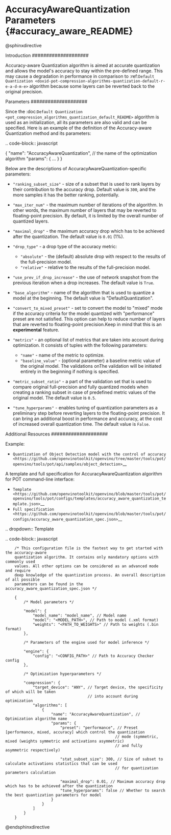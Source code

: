 # AccuracyAwareQuantization Parameters {#accuracy_aware_README}

@sphinxdirective

Introduction
####################

Accuracy-aware Quantization algorithm is aimed at accurate quantization and allows the model's 
accuracy to stay within the pre-defined range. This may cause a degradation in performance 
in comparison to :ref:`Default Quantization <doxid-pot-compression-algorithms-quantization-default-r-e-a-d-m-e>` 
algorithm because some layers can be reverted back to the original precision.

Parameters
####################

Since the :doc:`Default Quantization <pot_compression_algorithms_quantization_default_README>` 
algorithm is used as an initialization, all its parameters are also valid and can be specified. 
Here is an example of the definition of the Accuracy-aware Quantization method and its parameters:

.. code-block:: javascript

   {
       "name": "AccuracyAwareQuantization", // the name of the optimization algorithm 
       "params": {
           ...
       }
   }


Below are the descriptions of AccuracyAwareQuantization-specific parameters:

- ``"ranking_subset_size"`` - size of a subset that is used to rank layers by their 
  contribution to the accuracy drop. Default value is ``300``, and the more samples it 
  has the better ranking, potentially.
- ``"max_iter_num"`` - the maximum number of iterations of the algorithm. In other 
  words, the maximum number of layers that may be reverted to floating-point 
  precision. By default, it is limited by the overall number of quantized layers.
- ``"maximal_drop"`` - the maximum accuracy drop which has to be achieved after the 
  quantization. The default value is ``0.01`` (1%).
- ``"drop_type"`` - a drop type of the accuracy metric:

  - ``"absolute"`` - the (default) absolute drop with respect to the results of the full-precision model.
  - ``"relative"`` - relative to the results of the full-precision model.

- ``"use_prev_if_drop_increase"`` - the use of network snapshot from the previous iteration when a drop 
  increases. The default value is ``True``.
- ``"base_algorithm"`` - name of the algorithm that is used to quantize a model at the 
  beginning. The default value is "DefaultQuantization".
- ``"convert_to_mixed_preset"`` - set to convert the model to "mixed" mode if the accuracy 
  criteria for the model quantized with "performance" preset are not satisfied. 
  This option can help to reduce number of layers that are reverted to floating-point 
  precision.Keep in mind that this is an **experimental** feature.
- ``"metrics"`` - an optional list of metrics that are taken into account during optimization. 
  It consists of tuples with the following parameters:

  - ``"name"`` - name of the metric to optimize.
  - ``"baseline_value"`` - (optional parameter) a baseline metric value of the original 
    model. The validations onThe validation will be initiated entirely in the beginning if nothing is specified.

- ``"metric_subset_ratio"`` - a part of the validation set that is used to compare 
  original full-precision and fully quantized models when creating a ranking subset 
  in case of predefined metric values of the original model. The default value is ``0.5``.
- ``"tune_hyperparams"`` - enables tuning of quantization parameters as a preliminary 
  step before reverting layers to the floating-point precision. It can bring 
  an additional boost in performance and accuracy, at the cost of increased overall 
  quantization time. The default value is ``False``.

Additional Resources
####################

Example:

* `Quantization of Object Detection model with the control of accuracy <https://github.com/openvinotoolkit/openvino/tree/master/tools/pot/openvino/tools/pot/api/samples/object_detection>`__

A template and full specification for AccuracyAwareQuantization algorithm for POT command-line interface:

* `Template <https://github.com/openvinotoolkit/openvino/blob/master/tools/pot/openvino/tools/pot/configs/templates/accuracy_aware_quantization_template.json>`__
* `Full specification <https://github.com/openvinotoolkit/openvino/blob/master/tools/pot/configs/accuracy_aware_quantization_spec.json>`__


.. dropdown:: Template

   .. code-block:: javascript

        /* This configuration file is the fastest way to get started with the accuracy-aware
        quantization algorithm. It contains only mandatory options with commonly used
        values. All other options can be considered as an advanced mode and require
        deep knowledge of the quantization process. An overall description of all possible
        parameters can be found in the accuracy_aware_quantization_spec.json */

        {
            /* Model parameters */

            "model": {
                "model_name": "model_name", // Model name
                "model": "<MODEL_PATH>", // Path to model (.xml format)
                "weights": "<PATH_TO_WEIGHTS>" // Path to weights (.bin format)
            },

            /* Parameters of the engine used for model inference */

            "engine": {
                "config": "<CONFIG_PATH>" // Path to Accuracy Checker config
            },

            /* Optimization hyperparameters */

            "compression": {
                "target_device": "ANY", // Target device, the specificity of which will be taken
                                        // into account during optimization
                "algorithms": [
                    {
                        "name": "AccuracyAwareQuantization", // Optimization algorithm name
                        "params": {
                            "preset": "performance", // Preset [performance, mixed, accuracy] which control the quantization
                                                    // mode (symmetric, mixed (weights symmetric and activations asymmetric)
                                                    // and fully asymmetric respectively)

                            "stat_subset_size": 300, // Size of subset to calculate activations statistics that can be used
                                                    // for quantization parameters calculation

                            "maximal_drop": 0.01, // Maximum accuracy drop which has to be achieved after the quantization
                            "tune_hyperparams": false // Whether to search the best quantization parameters for model
                        }
                    }
                ]
            }
        }


@endsphinxdirective
